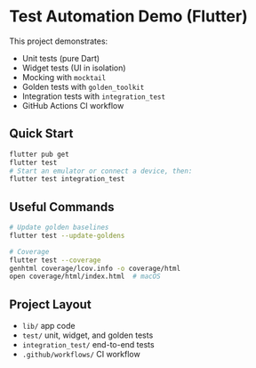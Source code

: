 # Test Automation Demo (Flutter)

This project demonstrates:
- Unit tests (pure Dart)
- Widget tests (UI in isolation)
- Mocking with `mocktail`
- Golden tests with `golden_toolkit`
- Integration tests with `integration_test`
- GitHub Actions CI workflow

## Quick Start
```bash
flutter pub get
flutter test
# Start an emulator or connect a device, then:
flutter test integration_test
```

## Useful Commands
```bash
# Update golden baselines
flutter test --update-goldens

# Coverage
flutter test --coverage
genhtml coverage/lcov.info -o coverage/html
open coverage/html/index.html  # macOS
```

## Project Layout
- `lib/` app code
- `test/` unit, widget, and golden tests
- `integration_test/` end-to-end tests
- `.github/workflows/` CI workflow